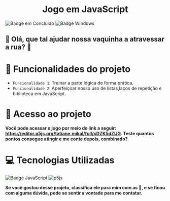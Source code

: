 <h1 align="center"> Jogo em JavaScript </h1>

![Badge em Concluido](http://img.shields.io/static/v1?label=STATUS&message=%20CONCLUIDO&color=GREEN&style=for-the-badge) ![Badge Windows](https://img.shields.io/badge/Windows-0078D6?style=for-the-badge&logo=windows&logoColor=white)

## 🚗 Olá, que  tal ajudar nossa vaquinha a atravessar a rua? 🚗

# 🐄 Funcionalidades do projeto

- `Funcionalidade 1`: Treinar a parte lógica de forma prática.
- `Funcionalidade 2`: Aperfeiçoar nosso uso de listas,laços de repetição e biblioteca em JavaScript.

# 📁 Acesso ao projeto

**Você pode acessar o jogo por meio do link a seguir: https://editor.p5js.org/tatiane.mikal/full/cDZK5dZUG. Teste quantos pontos consegue atingir e me conte depois, combinado?**

# :computer: Tecnologias Utilizadas
![Badge JavaScript](https://img.shields.io/badge/JavaScript-ED8B00?style=for-the-badge&logo=openjdk&logoColor=yellow)
![p5js](https://img.shields.io/badge/p5.js-ED225D?style=for-the-badge&logo=p5.js&logoColor=FFFFFF)


**Se você gostou desse projeto, classifica ele para mim com as :star2:, e se ficou com alguma dúvida, pode se sentir a vontade para me contatar.**





